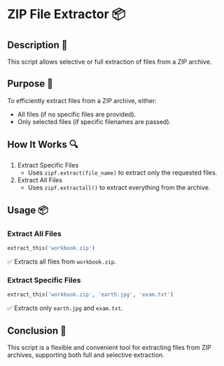# ZIP File Extractor 📦

## Description 📝

This script allows selective or full extraction of files from a ZIP archive.

## Purpose 🎯

To efficiently extract files from a ZIP archive, either:

-   All files (if no specific files are provided).
-   Only selected files (if specific filenames are passed).

## How It Works 🔍

1. Extract Specific Files
    - Uses `zipf.extract(file_name)` to extract only the requested files.
2. Extract All Files
    - Uses `zipf.extractall()` to extract everything from the archive.

## Usage 📦

### Extract All Files

```python
extract_this('workbook.zip')
```

✅ Extracts all files from `workbook.zip`.

### Extract Specific Files

```python
extract_this('workbook.zip', 'earth.jpg', 'exam.txt')
```

✅ Extracts only `earth.jpg` and `exam.txt`.

## Conclusion 🚀

This script is a flexible and convenient tool for extracting files from ZIP archives, supporting both full and selective extraction.
